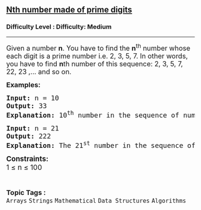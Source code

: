 <h2><a href="https://www.geeksforgeeks.org/problems/nth-number-made-of-prime-digits4319/1?page=12&category=Strings&sortBy=submissions">Nth number made of prime digits</a></h2><h3>Difficulty Level : Difficulty: Medium</h3><hr><div class="problems_problem_content__Xm_eO"><p><span style="font-size: 18px;">Given a number <strong>n</strong>. You have to find the <strong>n</strong><sup>th</sup> number whose each digit is a prime number i.e. 2, 3, 5, 7. In other words, you have to find <strong>n</strong>th number of this sequence: 2, 3, 5, 7, 22, 23 ,... and so on.</span></p>
<p><span style="font-size: 18px;"><strong>Examples:</strong></span></p>
<pre><span style="font-size: 18px;"><strong>Input: </strong>n = 10
<strong>Output: </strong>33<strong>
Explanation: </strong>10<sup>th</sup> number in the sequence of numbers whose each digit is prime is 33.</span>
</pre>
<pre><span style="font-size: 18px;"><strong>Input: </strong>n = 21
<strong>Output: </strong>222<strong>
Explanation: </strong>The<strong> </strong>21<sup>st</sup> number in the sequence of numbers whose each digit is prime is 222.</span></pre>
<p><span style="font-size: 14pt;"><strong>Constraints:</strong><br>1 ≤ n ≤ 100&nbsp;</span></p></div><br><p><span style=font-size:18px><strong>Topic Tags : </strong><br><code>Arrays</code>&nbsp;<code>Strings</code>&nbsp;<code>Mathematical</code>&nbsp;<code>Data Structures</code>&nbsp;<code>Algorithms</code>&nbsp;